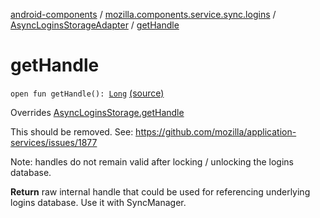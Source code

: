 [android-components](../../index.md) / [mozilla.components.service.sync.logins](../index.md) / [AsyncLoginsStorageAdapter](index.md) / [getHandle](./get-handle.md)

# getHandle

`open fun getHandle(): `[`Long`](https://kotlinlang.org/api/latest/jvm/stdlib/kotlin/-long/index.html) [(source)](https://github.com/mozilla-mobile/android-components/blob/master/components/service/sync-logins/src/main/java/mozilla/components/service/sync/logins/AsyncLoginsStorage.kt#L355)

Overrides [AsyncLoginsStorage.getHandle](../-async-logins-storage/get-handle.md)

This should be removed. See: https://github.com/mozilla/application-services/issues/1877

Note: handles do not remain valid after locking / unlocking the logins database.

**Return**
raw internal handle that could be used for referencing underlying logins database.
Use it with SyncManager.

